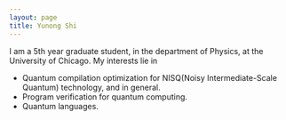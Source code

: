 ```yaml
---
layout: page
title: Yunong Shi
---
```


I am a 5th year graduate student, in the department of Physics, at the University of Chicago. My interests lie in 
* Quantum compilation optimization for NISQ(Noisy Intermediate-Scale Quantum) technology, and in general.
* Program verification for quantum computing.
* Quantum languages.

